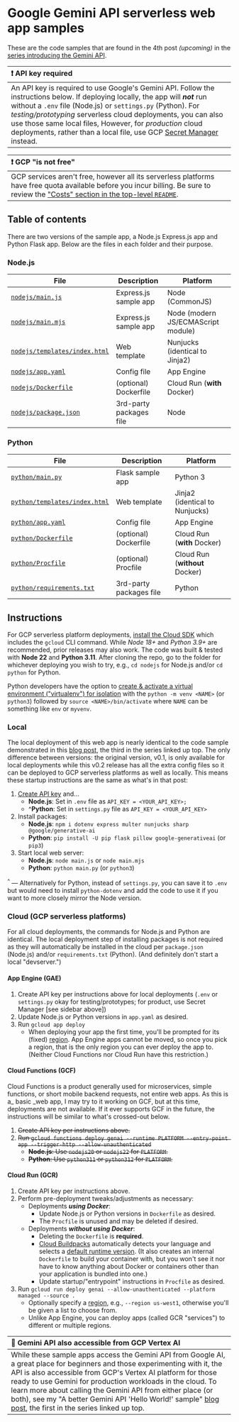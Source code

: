 # Google Gemini API serverless web app samples

These are the code samples that are found in the 4th post _(upcoming)_ in the [series introducing the Gemini API](https://dev.to/wescpy/series/27183).


| :exclamation: API key required |
|:---------------------------|
| An API key is required to use Google's Gemini API. Follow the instructions below. If deploying locally, the app will ***not*** run without a `.env` file (Node.js) or `settings.py` (Python). For _testing/prototyping_ serverless cloud deployments, you can also use those same local files, However, for _production_ cloud deployments, rather than a local file, use GCP [Secret Manager](https://cloud.google.com/secret-manager) instead. |


| :exclamation: GCP "is not free" |
|:---------------------------|
| GCP services aren't free, however all its serverless platforms have free quota available before you incur billing. Be sure to review the ["Costs" section in the top-level `README`](https://github.com/wescpy/nebulous-serverless#cost). |


## Table of contents

There are two versions of the sample app, a Node.js Express.js app and Python Flask app. Below are the files in each folder and their purpose.


### Node.js

File | Description | Platform
--- | --- | ---
[`nodejs/main.js`](/multi/webgem/nodejs/main.js) | Express.js sample app | Node (CommonJS)
[`nodejs/main.mjs`](/multi/webgem/nodejs/main.mjs) | Express.js sample app | Node (modern JS/ECMAScript module)
[`nodejs/templates/index.html`](/multi/webgem/nodejs/templates/index.html) | Web template | Nunjucks (identical to Jinja2)
[`nodejs/app.yaml`](/multi/webgem/nodejs/app.yaml) | Config file | App Engine
[`nodejs/Dockerfile`](/multi/webgem/nodejs/Dockerfile) | (optional) Dockerfile | Cloud Run (**with** Docker)
[`nodejs/package.json`](/multi/webgem/nodejs/package.json) |  3rd-party packages file | Node


### Python

File | Description | Platform
--- | --- | ---
[`python/main.py`](/multi/webgem/python/main.py) | Flask sample app | Python 3
[`python/templates/index.html`](/multi/webgem/python/templates/index.html) | Web template | Jinja2 (identical to Nunjucks)
[`python/app.yaml`](/multi/webgem/python/app.yaml) | Config file | App Engine
[`python/Dockerfile`](/multi/webgem/python/Dockerfile) | (optional) Dockerfile | Cloud Run (**with** Docker)
[`python/Procfile`](/multi/webgem/python/Procfile) | (optional) Procfile | Cloud Run (**without** Docker)
[`python/requirements.txt`](/multi/webgem/python/requirements.txt) |  3rd-party packages file | Python


## Instructions

For GCP serverless platform deployments, [install the Cloud SDK](https://cloud.google.com/sdk/docs/install) which includes the `gcloud` CLI command. While _Node 18+_ and _Python 3.9+_ are recommended, prior releases may also work. The code was built & tested with **Node 22** and **Python 3.11**. After cloning the repo, go to the folder for whichever deploying you wish to try, e.g., `cd nodejs` for Node.js and/or `cd python` for Python.

Python developers have the option to [create & activate a virtual environment ("virtualenv") for isolation](https://packaging.python.org/en/latest/guides/installing-using-pip-and-virtual-environments/#create-and-use-virtual-environments) with the `python -m venv <NAME>` (or `python3`) followed by `source <NAME>/bin/activate` where `NAME` can be something like `env` or `myvenv`.


### Local

The local deployment of this web app is nearly identical to the code sample demonstrated in this [blog post](https://dev.to/wescpy/gemini-api-102a-putting-together-a-basic-genai-web-app-3e3), the third in the series linked up top. The only difference between versions: the original version, v0.1, is only available for local deployments while this v0.2 release has all the extra config files so it can be deployed to GCP serverless platforms as well as locally. This means these startup instructions are the same as what's in that post:

1. [Create API key](https://makersuite.google.com/app/apikey) and...
    - **Node.js**: Set in `.env` file as `API_KEY = <YOUR_API_KEY>;`
    - ^**Python**: Set in `settings.py` file as `API_KEY = <YOUR_API_KEY>`
1. Install packages:
    - **Node.js**: `npm i dotenv express multer nunjucks sharp @google/generative-ai`
    - **Python**: `pip install -U pip flask pillow google-generativeai` (or `pip3`)
1. Start local web server:
    - **Node.js**: `node main.js` or `node main.mjs`
    - **Python**: `python main.py` (or `python3`)

<sup>^</sup> — Alternatively for Python, instead of `settings.py`, you can save it to `.env` but would need to install `python-dotenv` and add the code to use it if you want to more closely mirror the Node version.


### Cloud (GCP serverless platforms)

For all cloud deployments, the commands for Node.js and Python are identical. The local deployment step of installing packages is not required as they will automatically be installed in the cloud per `package.json` (Node.js) and/or `requirements.txt` (Python). (And definitely don't start a local "devserver.")


#### App Engine (GAE)

1. Create API key per instructions above for local deployments (`.env` or `settings.py` okay for testing/prototypes; for product, use Secret Manager [see sidebar above])
1. Update Node.js or Python versions in `app.yaml` as desired.
1. Run `gcloud app deploy`
    - When deploying your app the first time, you'll be prompted for its (fixed) [region](https://cloud.google.com/appengine/docs/standard/locations). App Engine apps cannot be moved, so once you pick a region, that is the only region you can ever deploy the app to. (Neither Cloud Functions nor Cloud Run have this restriction.)


#### Cloud Functions (GCF)

Cloud Functions is a product generally used for microservices, simple functions, or short mobile backend requests, not entire web apps. As this is a_ basic _web app, I may try to it working on GCF, but at this time, deployments are not available. If it ever supports GCF in the future, the instructions will be similar to what's crossed-out below.

1. ~~Create API key per instructions above.~~
1. ~~Run `gcloud functions deploy genai --runtime PLATFORM --entry-point app --trigger-http --allow-unauthenticated`~~
    - ~~**Node.js**: Use  `nodejs20` or `nodejs22` for `PLATFORM`.~~
    - ~~**Python**: Use  `python311` or `python312` for `PLATFORM`.~~


#### Cloud Run (GCR)

1. Create API key per instructions above.
1. Perform pre-deployment tweaks/adjustments as necessary:
    - Deployments ***using Docker***:
        - Update Node.js or Python versions in `Dockerfile` as desired.
        - The `Procfile` is unused and may be deleted if desired.
    - Deployments ***without using Docker***:
        - Deleting the `Dockerfile` is **required**.
        - [Cloud Buildpacks](https://github.com/GoogleCloudPlatform/buildpacks) automatically detects your language and selects a [default runtime version](https://cloud.google.com/docs/buildpacks/builders). (It also creates an internal `Dockerfile` to build your container with, but you won't see it nor have to know anything about Docker or containers other than your application is bundled into one.)
        - Update startup/"entrypoint" instructions in `Procfile` as desired.
1. Run `gcloud run deploy genai --allow-unauthenticated --platform managed --source .`
    - Optionally specify a [region](https://cloud.google.com/run/docs/locations), e.g., `--region us-west1`, otherwise you'll be given a list to choose from.
    - Unlike App Engine, you can deploy apps (called GCR "services") to different or multiple regions.


| :memo: Gemini API also accessible from GCP Vertex AI |
|:---------------------------|
| While these sample apps access the Gemini API from Google AI, a great place for beginners and those experimenting with it, the API is also accessible from GCP's Vertex AI platform for those ready to use Gemini for production workloads in the cloud. To learn more about calling the Gemini API from either place (or both), see my "A better Gemini API 'Hello World!' sample" [blog post](https://dev.to/wescpy/a-better-google-gemini-api-hello-world-sample-4ddm), the first in the series linked up top.
